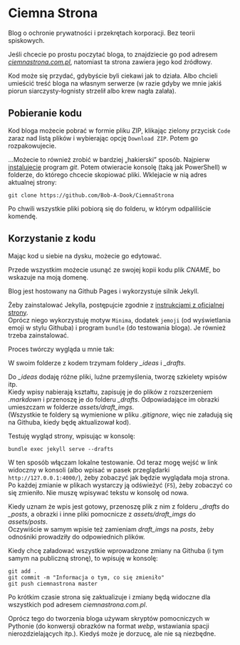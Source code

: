 # Ciemna Strona

Blog o ochronie prywatności i przekrętach korporacji. Bez teorii spiskowych.

Jeśli chcecie po prostu poczytać bloga, to znajdziecie go pod adresem *[ciemnastrona.com.pl](https://www.ciemnastrona.com.pl)*, natomiast ta strona zawiera jego kod źródłowy.

Kod może się przydać, gdybyście byli ciekawi jak to działa. Albo chcieli umieścić treść bloga na własnym serwerze (w razie gdyby we mnie jakiś piorun siarczysty-łognisty strzelił albo krew nagła zalała).

## Pobieranie kodu

Kod bloga możecie pobrać w formie pliku ZIP, klikając zielony przycisk `Code` zaraz nad listą plików i wybierając opcję `Download ZIP`. Potem go rozpakowujecie.

...Możecie to również zrobić w bardziej „hakierski” sposób. Najpierw [instalujecie](https://www.atlassian.com/git/tutorials/install-git#linux) program *git*. Potem otwieracie konsolę (taką jak PowerShell) w folderze, do którego chcecie skopiować pliki. Wklejacie w nią adres aktualnej strony:

```
git clone https://github.com/Bob-A-Dook/CiemnaStrona
```

Po chwili wszystkie pliki pobiorą się do folderu, w którym odpaliliście komendę.

## Korzystanie z kodu

Mając kod u siebie na dysku, możecie go edytować.

Przede wszystkim możecie usunąć ze swojej kopii kodu plik *CNAME*, bo wskazuje na moją domenę.

Blog jest hostowany na Github Pages i wykorzystuje silnik Jekyll.

Żeby zainstalować Jekylla, postępujcie zgodnie z [instrukcjami z oficjalnej strony](https://jekyllrb.com/docs/installation/).  
Oprócz niego wykorzystuję motyw `Minima`, dodatek `jemoji` (od wyświetlania emoji w stylu Githuba) i program `bundle` (do testowania bloga). Je również trzeba zainstalować.

Proces twórczy wygląda u mnie tak:

W swoim folderze z kodem trzymam foldery *_ideas* i *_drafts*.

Do *_ideas* dodaję różne pliki, luźne przemyślenia, tworzę szkielety wpisów itp.  
Kiedy wpisy nabierają kształtu, zapisuję je do plików z rozszerzeniem *.markdown* i przenoszę je do folderu *_drafts*.  Odpowiadające im obrazki umieszczam w folderze *assets/draft_imgs*.  
(Wszystkie te foldery są wymienione w pliku *.gitignore*, więc nie załadują się na Githuba, kiedy będę aktualizował kod).

Testuję wygląd strony, wpisując w konsolę:

```
bundle exec jekyll serve --drafts
```

W ten sposób włączam lokalne testowanie. Od teraz mogę wejść w link widoczny w konsoli (albo wpisać w pasek przeglądarki `http://127.0.0.1:4000/`), żeby zobaczyć jak będzie wyglądała moja strona.  
Po każdej zmianie w plikach wystarczy ją odświeżyć (`F5`), żeby zobaczyć co się zmieniło. Nie muszę wpisywać tekstu w konsolę od nowa.

Kiedy uznam że wpis jest gotowy, przenoszę plik z nim z folderu *_drafts* do *_posts*, a obrazki i inne pliki pomocnicze z *assets/draft_imgs* do *assets/posts*.  
Oczywiście w samym wpisie też zamieniam *draft_imgs* na *posts*, żeby odnośniki prowadziły do odpowiednich plików.

Kiedy chcę załadować wszystkie wprowadzone zmiany na Githuba (i tym samym na publiczną stronę), to wpisuję w konsolę:

```
git add .
git commit -m "Informacja o tym, co się zmieniło"
git push ciemnastrona master
```

Po krótkim czasie strona się zaktualizuje i zmiany będą widoczne dla wszystkich pod adresem *ciemnastrona.com.pl*.

Oprócz tego do tworzenia bloga używam skryptów pomocniczych w Pythonie (do konwersji obrazków na format *webp*, wstawiania spacji nierozdzielających itp.). Kiedyś może je dorzucę, ale nie są niezbędne.
